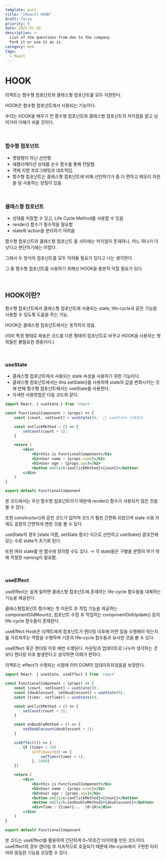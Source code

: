 ```yaml
---
template: post
title: "[React] HOOK"
draft: false
priority: 0
date: 2021-01-26
description: >-
  List of the questions from dev to the company.
  Fork it or use it as is.
category: Web
tags:
  - React
---
```


# HOOK

리액트는 함수형 컴포넌트와 클래스형 컴포넌트를 모두 지원한다.

HOOK은 함수형 컴포넌트에서 사용되는 기능이다.

우리는 HOOK을 배우기 전 함수형 컴포넌트와 클래스형 컴포넌트의 차이점을 알고 넘어가야 이해가 쉬울 것이다.

<br/>

### 함수형 컴포넌트

- 명령형이 아닌 선언형
- 애플리케이션 상태를 순수 함수를 통해 전달함.
- 객체 지향 프로그래밍과 대조적임.
- 함수형 컴포넌트는 클래스형 컴포넌트에 비해 선언하기가 좀 더 편하고 메모리 자원을 덜 사용하는 장점이 있음

<br/>

### 클래스형 컴포넌트

- 상태를 저장할 수 있고, Life Cycle Method를 사용할 수 있음
- render() 함수가 필수적을 필요함
- state와 action을 분리하기 어려움

함수형 컴포넌트와 클래스형 컴포넌트 둘 사이에는 차이점이 존재하나, 어느 하나가 더 낫다고 판단하기에는 어렵다.

그래서 두 방식의 컴포넌트를 모두 익혀둘 필요가 있다고 나는 생각한다.

그 중 함수형 컴포넌트를 사용하기 위해선 HOOK을 충분히 익힐 필요가 있다.

<br/>

## HOOK이란?

함수형 컴포넌트에서 클래스형 컴포넌트에 사용되는 state, life-cycle과 같은 기능을 사용할 수 있도록 도움을 주는 기능.

HOOK은 클래스형 컴포넌트에서는 동작하지 않음.

(이미 특정 형태로 짜놓은 코드를 다른 형태의 컴포넌트로 바꾸고 HOOK을 사용하는 행위들은 불필요한 행동이다.)

<br/>

### useState

- 클래스형 컴포넌트에서 사용되는 state 속성을 사용하기 위한 기능이다.
- 클래스형 컴포넌트에서는 this.setState()를 사용하여 state의 값을 변화시키는 것에 반해 함수형 컴포넌트에서는 useState를 사용한다.
- 자세한 사용방법은 다음 코드와 같다.

```jsx
import React, { useState } from 'react'

const FunctionalComponent = (props) => {
    const [count, setCount] = useState(0);  // useState 사용방식

    const onClickMethod = () => {
        setCount(count + 1);
    }

    return (
        <div>
            <h1>this is FunctionalComponent</h1>
            <h2>User name : {props.name}</h2>
            <h2>User age : {props.age}</h2>
            <button onClick={onClickMethod}>{count}</button>
        </div>
    )
}

export default FunctionalComponent
```

본 코드에서는 우선 함수형 컴포넌트이기 때문에 render() 함수가 사용되지 않은 것을 볼 수 있다.

또한 constructor()와 같은 코드가 없어져 코드가 훨씬 간편화 되었으며 state 사용 자체도 굉장히 간편하게 변한 것을 볼 수 있다.

useState의 경우 [state 이름, setState 함수] 식으로 선언하고 useState() 괄호안에 있는 수로 state가 초기화 된다.

또한 여러 state를 한 함수에 정의할 수도 있다. → 각 state들은 구별을 분명히 하기 위해 적절한 naming이 필요함.

<br/>

### useEffect

useEffect는 쉽게 말하면 클래스형 컴포넌트에 존재하는 life-cycle 함수들을 대체하는 기능을 제공한다.

클래스형컴포넌트 함수에는 첫 마운트 후 작업 기능을 제공하는 componentDidMount(), 컴포넌트 수정 후 작업하는 componentDidUpdate() 등의 life-cycle 함수들이 존재한다.

useEffect Hook은 리액트에게 컴포넌트가 렌더링 이후에 어떤 일을 수행해야 하는지를 가르쳐주는 역할을 수행하며 기존의 life-cycle 함수들과 유사한 것을 볼 수 있다.

useEffect 훅은 렌더링 이후 매번 수행된다. 마운팅과 업데이트로 나누어 생각하는 것 보다 렌더링 이후 발생한다고 생각하면 이해가 편하다.

리액트는 effect가 수행되는 시점에 이미 DOM이 업데이트되었음을 보장한다.

```jsx
import React, { useState, useEffect } from 'react'

const FunctionalComponent = (props) => {
    const [count, setCount] = useState(0);
    const [doublecount, setDoublecount] = useState(0);
    const [timer, setTimer] = useState(0);

    const onClickMethod = () => {
        setCount(count + 1);
    }

    const onDoubleMethod = () => {
        setDoublecount(doublecount + 2);
    }

    useEffect(() => {
        if (timer < 10)
            setTimeout(() => {
                setTimer(timer + 1);
            }, 1000)
    })

    return (
        <div>
            <h1>this is FunctionalComponent</h1>
            <h2>User name : {props.name}</h2>
            <h2>User age : {props.age}</h2>
            <button onClick={onClickMethod}>{count}</button>
            <button onClick={onDoubleMethod}>{doublecount}</button>
            <div>Time : {timer}...  (0~10)</div>
        </div>
    )
}

export default FunctionalComponent
```

본 코드는 useEffect를 활용하여 간단하게 0~10초간 타이머를 만든 코드이다. useEffect의 경우 렌더링 후 지속적으로 호출되기 때문에 life-cycle에서 구현한 타이머와 동일한 기능을 코딩할 수 있다.